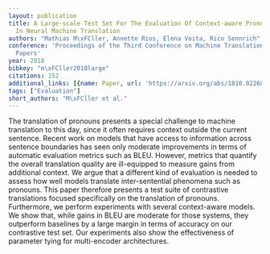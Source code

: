 ```yaml
---
layout: publication
title: A Large-scale Test Set For The Evaluation Of Context-aware Pronoun Translation
  In Neural Machine Translation
authors: "Mathias M\xFCller, Annette Rios, Elena Voita, Rico Sennrich"
conference: 'Proceedings of the Third Conference on Machine Translation: Research
  Papers'
year: 2018
bibkey: "m\xFCller2018large"
citations: 152
additional_links: [{name: Paper, url: 'https://arxiv.org/abs/1810.02268'}]
tags: ["Evaluation"]
short_authors: "M\xFCller et al."
---
```

The translation of pronouns presents a special challenge to machine
translation to this day, since it often requires context outside the current
sentence. Recent work on models that have access to information across sentence
boundaries has seen only moderate improvements in terms of automatic evaluation
metrics such as BLEU. However, metrics that quantify the overall translation
quality are ill-equipped to measure gains from additional context. We argue
that a different kind of evaluation is needed to assess how well models
translate inter-sentential phenomena such as pronouns. This paper therefore
presents a test suite of contrastive translations focused specifically on the
translation of pronouns. Furthermore, we perform experiments with several
context-aware models. We show that, while gains in BLEU are moderate for those
systems, they outperform baselines by a large margin in terms of accuracy on
our contrastive test set. Our experiments also show the effectiveness of
parameter tying for multi-encoder architectures.